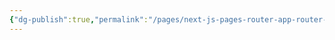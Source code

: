 ```yaml
---
{"dg-publish":true,"permalink":"/pages/next-js-pages-router-app-router-and-svelte-routes/","created":"2024-08-29","updated":"2024-09-01T16:11:00"}
---
```


